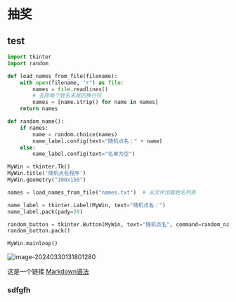 # 抽奖

## test



```python
import tkinter
import random

def load_names_from_file(filename):
    with open(filename, "r") as file:
        names = file.readlines()
        # 去除每个姓名末尾的换行符
        names = [name.strip() for name in names]
    return names

def random_name():
    if names:
        name = random.choice(names)
        name_label.config(text="随机点名：" + name)
    else:
        name_label.config(text="名单为空")

MyWin = tkinter.Tk()
MyWin.title('随机点名程序')
MyWin.geometry("300x150")

names = load_names_from_file("names.txt")  # 从文件加载姓名列表

name_label = tkinter.Label(MyWin, text="随机点名：")
name_label.pack(pady=20)

random_button = tkinter.Button(MyWin, text="随机点名", command=random_name)
random_button.pack()

MyWin.mainloop()
```

![image-20240330131801280](C:\Users\Vacat\AppData\Roaming\Typora\typora-user-images\image-20240330131801280.png)

这是一个链接 [Markdown语法](https://markdown.com.cn "最好的markdown教程")

### sdfgfh

